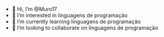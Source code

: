 - 👋 Hi, I’m @Muro17
- 👀 I’m interested in linguagens de programação  
- 🌱 I’m currently learning linguagens de programação
- 💞️ I’m looking to collaborate on linguagens de programação
